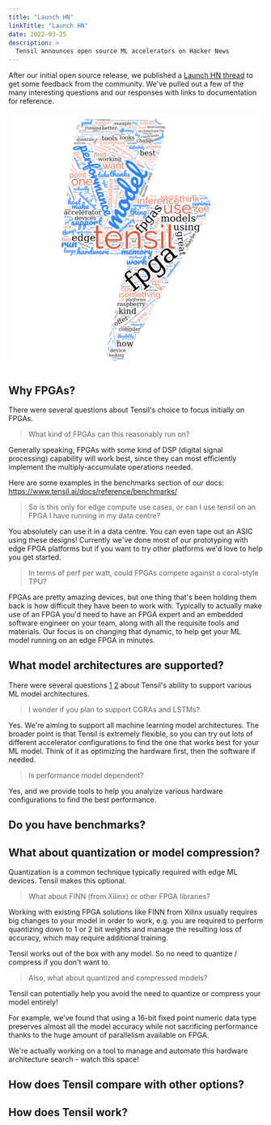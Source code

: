 ```yaml
---
title: "Launch HN"
linkTitle: "Launch HN"
date: 2022-03-25
description: >
  Tensil announces open source ML accelerators on Hacker News
---
```



After our initial open source release, we published
a [Launch HN thread](https://news.ycombinator.com/item?id=30643520) to get some feedback from the community. We've pulled out a few of the many interesting questions and our responses with links to documentation for reference.

![Launch HN wordcloud](launch-hn-wordcloud.png)

## Why FPGAs?

There were several questions about Tensil's choice to focus initially on FPGAs.

> What kind of FPGAs can this reasonably run on?

Generally speaking, FPGAs with some kind of DSP (digital signal processing) capability will work best, since they can most efficiently implement the multiply-accumulate operations needed.

Here are some examples in the benchmarks section of our docs: https://www.tensil.ai/docs/reference/benchmarks/


> So is this only for edge compute use cases, or can I use tensil on an FPGA I have running in my data centre?

You absolutely can use it in a data centre. You can even tape out an ASIC using these designs! Currently we've done most of our prototyping with edge FPGA platforms but if you want to try other platforms we'd love to help you get started.


> In terms of perf per watt, could FPGAs compete against a coral-style TPU?

FPGAs are pretty amazing devices, but one thing that's been holding them back is how difficult they have been to work with. Typically to actually make use of an FPGA you'd need to have an FPGA expert and an embedded software engineer on your team, along with all the requisite tools and materials. Our focus is on changing that dynamic, to help get your ML model running on an edge FPGA in minutes.

## What model architectures are supported?

There were several questions [1](https://news.ycombinator.com/item?id=30615605#30622434) [2](https://news.ycombinator.com/item?id=30615605#30622283)
about Tensil's ability to support various ML model architectures.

>  I wonder if you plan to support CGRAs and LSTMs? 

Yes. We're aiming to support all machine learning model architectures. The broader point is that Tensil is extremely flexible, so you can try out lots of different accelerator configurations to find the one that works best for your ML model. Think of it as optimizing the hardware first, then the software if needed.

> Is performance model dependent?

Yes, and we provide tools to help you analyize various hardware configurations to find the best performance.

## Do you have benchmarks?



## What about quantization or model compression?

Quantization is a common technique typically required with edge ML devices. Tensil makes this optional.

> What about FINN (from Xilinx) or other FPGA libraries?

Working with existing FPGA solutions like FINN from Xilinx usually requires big changes to your model in order to work, e.g. you are required to perform
quantizing down to 1 or 2 bit weights and manage the resulting loss of accuracy, which may require additional training.

Tensil works out of the box with any model. So no need to quantize / compress if you don't want to.

> Also, what about quantized and compressed models?

Tensil can potentially help you avoid the need to quantize or compress your model entirely! 

For example, we've found that using a 16-bit fixed point numeric data type preserves almost all the model accuracy while not sacrificing 
performance thanks to the huge amount of parallelism available on FPGA.

We're actually working on a tool to manage and automate this hardware architecture search - watch this space!

## How does Tensil compare with other options?



## How does Tensil work?